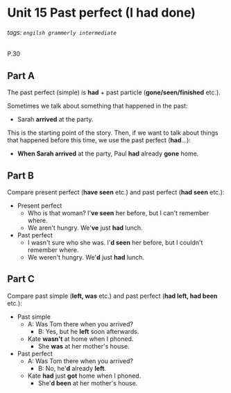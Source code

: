# Unit 15 Past perfect (I had done)
###### tags: `engilsh grammerly intermediate`
P.30

## Part A
The past perfect (simple) is **had** + past particle (**gone/seen/finished** etc.).

Sometimes we talk about something that happened in the past:
- Sarah **arrived** at the party.

This is the starting point of the story. Then, if we want to talk about things that happened before this time, we use the past perfect (**had**...):
- **When Sarah arrived** at the party, Paul **had** already **gone** home.

## Part B
Compare present perfect (**have seen** etc.) and past perfect (**had seen** etc.):
- Present perfect
    - Who is that woman? I'**ve seen** her before, but I can't remember where.
    - We aren't hungry. We'**ve** just **had** lunch.
- Past perfect
    - I wasn't sure who she was. I'**d seen** her before, but I couldn't remember where.
    - We weren't hungry. We'**d** just **had** lunch.

## Part C
Compare past simple (**left, was** etc.) and past perfect (**had left, had been** etc.):
- Past simple
    - A: Was Tom there when you arrived?
        - B: Yes, but he **left** soon afterwards.
    - Kate **wasn't** at home when I phoned.
        - She **was** at her mother's house.
- Past perfect
    - A: Was Tom there when you arrived?
        - B: No, he'**d** already **left**.
    - Kate **had** just **got** home when I phoned.
        - She'**d been** at her mother's house.
